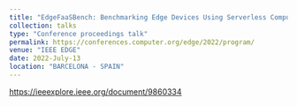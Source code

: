 ```yaml
---
title: "EdgeFaaSBench: Benchmarking Edge Devices Using Serverless Computing"
collection: talks
type: "Conference proceedings talk"
permalink: https://conferences.computer.org/edge/2022/program/
venue: "IEEE EDGE"
date: 2022-July-13
location: "BARCELONA - SPAIN"
---
```


https://ieeexplore.ieee.org/document/9860334
